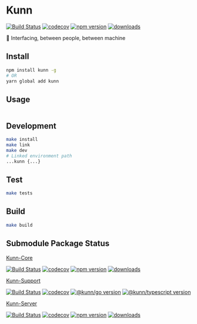# Kunn

[![Build Status](https://travis-ci.com/SudoDotDog/Kunn.svg?branch=master)](https://travis-ci.com/SudoDotDog/Kunn)
[![codecov](https://codecov.io/gh/SudoDotDog/Kunn/branch/master/graph/badge.svg)](https://codecov.io/gh/SudoDotDog/Kunn)
[![npm version](https://badge.fury.io/js/kunn.svg)](https://www.npmjs.com/package/kunn)
[![downloads](https://img.shields.io/npm/dm/kunn.svg)](https://www.npmjs.com/package/kunn)

:dolphin: Interfacing, between people, between machine

## Install

```sh
npm install kunn -g
# OR
yarn global add kunn
```

## Usage

```sh
```

## Development

```sh
make install
make link
make dev
# Linked environment path
...kunn {...}
```

## Test

```sh
make tests
```

## Build

```sh
make build
```

## Submodule Package Status

[Kunn-Core](https://github.com/SudoDotDog/Kunn-Core)

[![Build Status](https://travis-ci.com/SudoDotDog/Kunn-Core.svg?branch=master)](https://travis-ci.com/SudoDotDog/Kunn-Core)
[![codecov](https://codecov.io/gh/SudoDotDog/Kunn-Core/branch/master/graph/badge.svg)](https://codecov.io/gh/SudoDotDog/Kunn-Core)
[![npm version](https://badge.fury.io/js/%40kunn%2Fcore.svg)](https://www.npmjs.com/package/@kunn/core)
[![downloads](https://img.shields.io/npm/dm/@kunn/core.svg)](https://www.npmjs.com/package/@kunn/core)

[Kunn-Support](https://github.com/SudoDotDog/Kunn-Support)

[![Build Status](https://travis-ci.com/SudoDotDog/Kunn-Support.svg?branch=master)](https://travis-ci.com/SudoDotDog/Kunn-Support)
[![codecov](https://codecov.io/gh/SudoDotDog/Kunn-Support/branch/master/graph/badge.svg)](https://codecov.io/gh/SudoDotDog/Kunn-Support)
[![@kunn/go version](https://img.shields.io/npm/v/@kunn/go.svg?color=%2300ADD8&label=%40kunn%2Fgo&style=popout)](https://www.npmjs.com/package/@kunn/go)
[![@kunn/typescript version](https://img.shields.io/npm/v/@kunn/typescript.svg?color=%23007ACC&label=%40kunn%2Ftypescript&style=popout)](https://www.npmjs.com/package/@kunn/typescript)

[Kunn-Server](https://github.com/SudoDotDog/Kunn-Server)

[![Build Status](https://travis-ci.com/SudoDotDog/Kunn-Server.svg?branch=master)](https://travis-ci.com/SudoDotDog/Kunn-Server)
[![codecov](https://codecov.io/gh/SudoDotDog/Kunn-Server/branch/master/graph/badge.svg)](https://codecov.io/gh/SudoDotDog/Kunn-Server)
[![npm version](https://badge.fury.io/js/%40kunn%2Fserver.svg)](https://www.npmjs.com/package/@kunn/server)
[![downloads](https://img.shields.io/npm/dm/@kunn/server.svg)](https://www.npmjs.com/package/@kunn/server)
